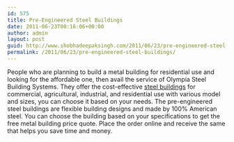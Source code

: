 ```yaml
---
id: 575
title: Pre-Engineered Steel Buildings
date: 2011-06-23T00:16:06+00:00
author: admin
layout: post
guid: http://www.shobhadeepaksingh.com/2011/06/23/pre-engineered-steel-buildings/
permalink: /2011/06/23/pre-engineered-steel-buildings/
---
```

People who are planning to build a metal building for residential use and looking for the affordable one, then avail the service of Olympia Steel Building Systems. They offer the cost-effective [steel buildings](http://www.olympiabuildings.com/) for commercial, agricultural, industrial, and residential use with various model and sizes, you can choose it based on your needs. The pre-engineered steel buildings are flexible building designs and made by 100% American steel. You can choose the building based on your specifications to get the free metal building price quote. Place the order online and receive the same that helps you save time and money.